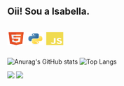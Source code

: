 ## Oii! Sou a Isabella.

<div style="display: inline_block"><br>
  <img align="center" alt="Rafa-HTML" height="30" width="40" src="https://raw.githubusercontent.com/devicons/devicon/master/icons/html5/html5-original.svg">
  <img align="center" alt="Rafa-Python" height="30" width="40" src="https://raw.githubusercontent.com/devicons/devicon/master/icons/python/python-original.svg">
  <img align="center" alt="Rafa-Js" height="30" width="40" src="https://raw.githubusercontent.com/devicons/devicon/master/icons/javascript/javascript-plain.svg">
</div>

##
![Anurag's GitHub stats](https://github-readme-stats.vercel.app/api?username=isafernanda1&show_icons=true&theme=radical)
![Top Langs](https://github-readme-stats.vercel.app/api/top-langs/?username=isafernanda1&hide_progress=true)

<div>
  <a href = "mailto:"><img src="https://img.shields.io/badge/-Gmail-%23333?style=for-the-badge&logo=gmail&logoColor=red" target="_blanket"></a>
    <a href="https://www.linkedin.com/in/rafaella-ballerini-45875016a" target="_blank"><img src="https://img.shields.io/badge/-LinkedIn-%230077B5?style=for-the-badge&logo=linkedin&logoColor=white" target="_blank"></a> 
</div>
